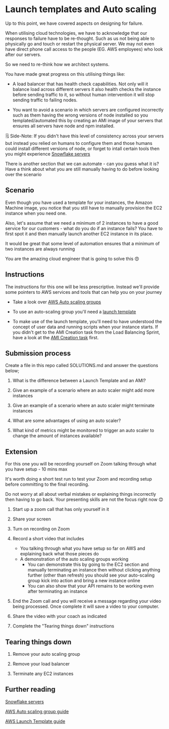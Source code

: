 # Launch templates and Auto scaling

Up to this point, we have covered aspects on designing for failure.

When utilising cloud technologies, we have to acknowledge that our responses to failure have to be re-thought. Such as us not being able to physically go and touch or restart the physical server. We may not even have direct phone call access to the people (EG. AWS employees) who look after our servers.

So we need to re-think how we architect systems.

You have made great progress on this utilising things like:

- A load balancer that has health check capabilities. Not only will it balance load across different servers it also health checks the instance before sending traffic to it, so without human intervention it will stop sending traffic to failing nodes.

- You want to avoid a scenario in which servers are configured incorrectly such as them having the wrong versions of node installed so you templated/automated this by creating an AMI image of your servers that ensures all servers have node and npm installed.

🗒️ Side-Note: If you didn't have this level of consistency across your servers but instead you relied on humans to configure them and those humans could install different versions of node, or forget to intall certain tools then you might experience [Snowflake servers](https://martinfowler.com/bliki/SnowflakeServer.html)

There is another section that we can automate - can you guess what it is? Have a think about what you are still manually having to do before looking over the scenario

## Scenario

Even though you have used a template for your instances, the Amazon Machine image, you notice that you still have to manually provision the EC2 instance when you need one.

Also, let's assume that we need a minimum of 2 instances to have a good service for our customers - what do you do if an instance fails? You have to first spot it and then manually launch another EC2 instance in its place.

It would be great that some level of automation ensures that a minimum of two instances are always running

You are the amazing cloud engineer that is going to solve this 😍

## Instructions

The instructions for this one will be less prescriptive. Instead we'll provide some pointers to AWS services and tools that can help you on your journey

- Take a look over [AWS Auto scaling groups](https://docs.aws.amazon.com/autoscaling/ec2/userguide/create-asg-launch-template.html)

- To use an auto-scaling group you'll need a [launch template](https://docs.aws.amazon.com/autoscaling/ec2/userguide/create-launch-template.html)

- To make use of the launch template, you'll need to have understood the concept of user data and running scripts when your instance starts. If you didn't get to the AMI Creation task from the Load Balancing Sprint, have a look at the [AMI Creation task](./ami-creation/README.md) first.

## Submission process

Create a file in this repo called SOLUTIONS.md and answer the questions below;

1. What is the difference between a Launch Template and an AMI?

2. Give an example of a scenario where an auto scaler might add more instances

3. Give an example of a scenario where an auto scaler might terminate instances

4. What are some advantages of using an auto scaler?

5. What kind of metrics might be monitored to trigger an auto scaler to change the amount of instances available?

## Extension

For this one you will be recording yourself on Zoom talking through what you have setup - 10 mins max

It's worth doing a short test run to test your Zoom and recording setup before committing to the final recording.

Do not worry at all about verbal mistakes or explaining things incorrectly then having to go back. Your presenting skills are not the focus right now 😊

1. Start up a zoom call that has only yourself in it

2. Share your screen

3. Turn on recording on Zoom

4. Record a short video that includes

   - You talking through what you have setup so far on AWS and explaining back what those pieces do
   - A demonstration of the auto scaling groups working
     - You can demonstrate this by going to the EC2 section and manually terminating an instance then without clicking anything further (other than refresh) you should see your auto-scaling group kick into action and bring a new instance online
     - You can also show that your API remains to be working even after terminating an instance

5. End the Zoom call and you will receive a message regarding your video being processed. Once complete it will save a video to your computer.

6. Share the video with your coach as indicated

7. Complete the "Tearing things down" instructions

## Tearing things down

1. Remove your auto scaling group

2. Remove your load balancer

3. Terminate any EC2 instances

## Further reading

[Snowflake servers](https://martinfowler.com/bliki/SnowflakeServer.html)

[AWS Auto scaling group guide](https://docs.aws.amazon.com/autoscaling/ec2/userguide/create-asg-launch-template.html)

[AWS Launch Template guide](https://docs.aws.amazon.com/autoscaling/ec2/userguide/create-launch-template.html)
